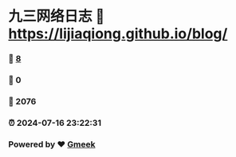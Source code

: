# 九三网络日志 :link: https://lijiaqiong.github.io/blog/ 
### :page_facing_up: [8](https://lijiaqiong.github.io/blog//tag.html) 
### :speech_balloon: 0 
### :hibiscus: 2076 
### :alarm_clock: 2024-07-16 23:22:31 
### Powered by :heart: [Gmeek](https://github.com/Meekdai/Gmeek)

